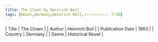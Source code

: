 ```yaml
---
title: The Clown by Heinrich Boll
tags: [Novel,Germany,Heinrich Böll,⭐⭐⭐⭐⭐⭐⭐☆☆☆ 7/10]
---     
```

| Title | The Clown  |
| Author |  Heinrich Boll  |
| Publication Date | 1963   |
| Country | Germany |
| Genre | Historical Novel  |
        